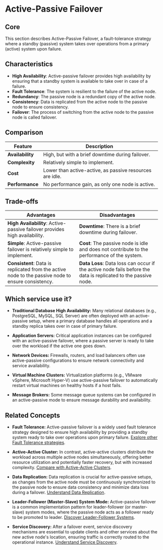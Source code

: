 # Active-Passive Failover

## Core

This section describes Active-Passive Failover, a fault-tolerance strategy where a standby (passive) system takes over operations from a primary (active) system upon failure.

## Characteristics

- **High Availability**: Active-passive failover provides high availability by ensuring that a standby system is available to take over in case of a failure.
- **Fault Tolerance**: The system is resilient to the failure of the active node.
- **Redundancy**: The passive node is a redundant copy of the active node.
- **Consistency**: Data is replicated from the active node to the passive node to ensure consistency.
- **Failover**: The process of switching from the active node to the passive node is called failover.

## Comparison

| Feature | Description |
|---|---|
| **Availability** | High, but with a brief downtime during failover. |
| **Complexity** | Relatively simple to implement. |
| **Cost** | Lower than active-active, as passive resources are idle. |
| **Performance** | No performance gain, as only one node is active. |

## Trade-offs

| Advantages | Disadvantages |
|---|---|
| **High Availability**: Active-passive failover provides high availability. | **Downtime**: There is a brief downtime during failover. |
| **Simple**: Active-passive failover is relatively simple to implement. | **Cost**: The passive node is idle and does not contribute to the performance of the system. |
| **Consistent**: Data is replicated from the active node to the passive node to ensure consistency. | **Data Loss**: Data loss can occur if the active node fails before the data is replicated to the passive node. |

## Which service use it?



-   **Traditional Database High Availability:** Many relational databases (e.g., PostgreSQL, MySQL, SQL Server) are often deployed with an active-passive setup, where a primary database handles all operations and a standby replica takes over in case of primary failure.

-   **Application Servers:** Critical application instances can be configured with an active-passive failover, where a passive server is ready to take over the workload if the active one goes down.

-   **Network Devices:** Firewalls, routers, and load balancers often use active-passive configurations to ensure network connectivity and service availability.

-   **Virtual Machine Clusters:** Virtualization platforms (e.g., VMware vSphere, Microsoft Hyper-V) use active-passive failover to automatically restart virtual machines on healthy hosts if a host fails.

-   **Message Brokers:** Some message queue systems can be configured in an active-passive mode to ensure message durability and availability.

## Related Concepts

-   **Fault Tolerance:** Active-passive failover is a widely used fault tolerance strategy designed to ensure high availability by providing a standby system ready to take over operations upon primary failure. [Explore other Fault Tolerance strategies](../README.md).

-   **Active-Active Cluster:** In contrast, active-active clusters distribute the workload across multiple active nodes simultaneously, offering better resource utilization and potentially faster recovery, but with increased complexity. [Compare with Active-Active Clusters](../active-active-cluster/README.md).

-   **Data Replication:** Data replication is crucial for active-passive setups, as changes from the active node must be continuously synchronized to the passive node to ensure data consistency and minimize data loss during a failover. [Understand Data Replication](../../data-replication/README.md).

-   **Leader-Follower (Master-Slave) System Mode:** Active-passive failover is a common implementation pattern for leader-follower (or master-slave) system modes, where the passive node acts as a follower ready to be promoted to leader. [Discover Leader-Follower Systems](../../system-mode/master-slave/README.md).

-   **Service Discovery:** After a failover event, service discovery mechanisms are essential to update clients and other services about the new active node's location, ensuring traffic is correctly routed to the operational instance. [Understand Service Discovery](../../service-discovery/README.md).
